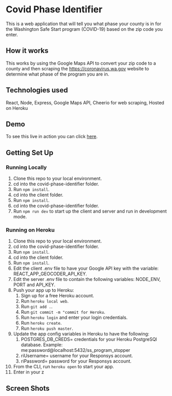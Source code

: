 # Covid Phase Identifier

This is a web application that will tell you what phase your county is in for the Washington Safe Start program (COVID-19) based on the zip code you enter.

## How it works

This works by using the Google Maps API to convert your zip code to a county and then scraping the https://coronavirus.wa.gov website to determine what phase of the program you are in.

## Technologies used

React, Node, Express, Google Maps API, Cheerio for web scraping, Hosted on Heroku

## Demo

To see this live in action you can click [here]().

## Getting Set Up

### Running Locally

1. Clone this repo to your local environment.
2. cd into the covid-phase-identifier folder.
3. Run `npm install`.
4. cd into the client folder.
5. Run `npm install`.
6. cd into the covid-phase-identifier folder.
7. Run `npm run dev` to start up the client and server and run in development mode.


### Running on Heroku

1. Clone this repo to your local environment.
2. cd into the covid-phase-identifier folder.
3. Run `npm install`.
4. cd into the client folder.
5. Run `npm install`.
7. Edit the client .env file to have your Google API key with the variable: REACT_APP_GEOCODER_API_KEY.
8. Edit the server .env file to contain the following variables: NODE_ENV, PORT and API_KEY.
6. Push your app up to Heroku:
    1. Sign up for a free Heroku account.
    2. Run `heroku local web`.
    3. Run `git add .`.
    4. Run `git commit -m "commit for Heroku`.
    5. Run `heroku login` and enter your login credentials.
    6. Run `heroku create`.
    7. Run `heroku push master`.
8. Update the app config variables in Heroku to have the following:
    1. POSTGRES_DB_CREDS= credentials for your Heroku PostgreSQl database. Example: me:password@localhost:5432/ss_program_stopper
    2. riUsername= username for your Responsys account.
    3. riPassword= password for your Responsys account.
9. From the CLI, run `heroku open` to start your app.
10. Enter in your z

## Screen Shots